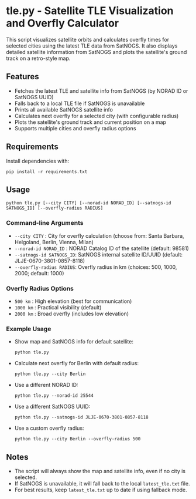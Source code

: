 # tle.py - Satellite TLE Visualization and Overfly Calculator

This script visualizes satellite orbits and calculates overfly times for selected cities using the latest TLE data from SatNOGS. It also displays detailed satellite information from SatNOGS and plots the satellite's ground track on a retro-style map.

## Features
- Fetches the latest TLE and satellite info from SatNOGS (by NORAD ID or SatNOGS UUID)
- Falls back to a local TLE file if SatNOGS is unavailable
- Prints all available SatNOGS satellite info
- Calculates next overfly for a selected city (with configurable radius)
- Plots the satellite's ground track and current position on a map
- Supports multiple cities and overfly radius options

## Requirements
Install dependencies with:

```
pip install -r requirements.txt
```

## Usage

```
python tle.py [--city CITY] [--norad-id NORAD_ID] [--satnogs-id SATNOGS_ID] [--overfly-radius RADIUS]
```

### Command-line Arguments
- `--city CITY`           : City for overfly calculation (choose from: Santa Barbara, Helgoland, Berlin, Vienna, Milan)
- `--norad-id NORAD_ID`   : NORAD Catalog ID of the satellite (default: 98581)
- `--satnogs-id SATNOGS_ID`: SatNOGS internal satellite ID/UUID (default: JLJE-0670-3801-0857-8118)
- `--overfly-radius RADIUS`: Overfly radius in km (choices: 500, 1000, 2000; default: 1000)

### Overfly Radius Options
- `500 km`   : High elevation (best for communication)
- `1000 km`  : Practical visibility (default)
- `2000 km`  : Broad overfly (includes low elevation)

### Example Usage
- Show map and SatNOGS info for default satellite:
  ```
  python tle.py
  ```
- Calculate next overfly for Berlin with default radius:
  ```
  python tle.py --city Berlin
  ```
- Use a different NORAD ID:
  ```
  python tle.py --norad-id 25544
  ```
- Use a different SatNOGS UUID:
  ```
  python tle.py --satnogs-id JLJE-0670-3801-0857-8118
  ```
- Use a custom overfly radius:
  ```
  python tle.py --city Berlin --overfly-radius 500
  ```

## Notes
- The script will always show the map and satellite info, even if no city is selected.
- If SatNOGS is unavailable, it will fall back to the local `latest_tle.txt` file.
- For best results, keep `latest_tle.txt` up to date if using fallback mode. 